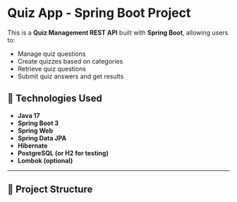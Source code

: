 # Quiz App - Spring Boot Project

This is a **Quiz Management REST API** built with **Spring Boot**, allowing users to:

- Manage quiz questions
- Create quizzes based on categories
- Retrieve quiz questions
- Submit quiz answers and get results

## 🚀 Technologies Used

- **Java 17**
- **Spring Boot 3**
- **Spring Web**
- **Spring Data JPA**
- **Hibernate**
- **PostgreSQL (or H2 for testing)**
- **Lombok (optional)**

---

## 📁 Project Structure

